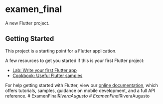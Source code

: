 # examen_final

A new Flutter project.

## Getting Started

This project is a starting point for a Flutter application.

A few resources to get you started if this is your first Flutter project:

- [Lab: Write your first Flutter app](https://flutter.dev/docs/get-started/codelab)
- [Cookbook: Useful Flutter samples](https://flutter.dev/docs/cookbook)

For help getting started with Flutter, view our
[online documentation](https://flutter.dev/docs), which offers tutorials,
samples, guidance on mobile development, and a full API reference.
#   E x a m e n F i n a l _ R i v e r a A u g u s t o  
 #   E x a m e n F i n a l _ R i v e r a A u g u s t o  
 